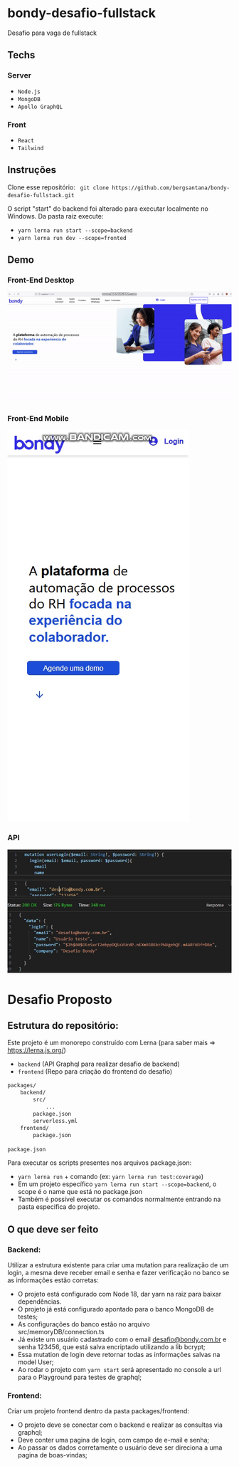 # bondy-desafio-fullstack
Desafio para vaga de fullstack
## Techs
### Server
- `Node.js`
- `MongoDB`
- `Apollo GraphQL`
### Front
- `React`
- `Tailwind`

  
## Instruções
Clone esse repositório:
` git clone https://github.com/bergsantana/bondy-desafio-fullstack.git`

O script "start" do backend foi alterado para executar localmente no Windows.
Da pasta raiz execute:
- `yarn lerna run start --scope=backend`
- `yarn lerna run dev --scope=fronted`

## Demo
### Front-End Desktop
![img](https://github.com/bergsantana/bondy-desafio-fullstack/blob/main/packages/frontend/imgs/desktop.gif?raw=true)
###
###
###
### Front-End Mobile
![img](https://github.com/bergsantana/bondy-desafio-fullstack/blob/main/packages/frontend/imgs/mobile.gif?raw=true)

### API
![img](https://github.com/bergsantana/bondy-desafio-fullstack/blob/main/packages/frontend/imgs/api-call.jpg?raw=true)

# Desafio Proposto

## Estrutura do repositório:
Este projeto é um monorepo construído com Lerna (para saber mais => https://lerna.js.org/)

- `backend` (API Graphql para realizar desafio de backend)
- `frontend` (Repo para criação do frontend do desafio)

```
packages/
    backend/
        src/
            ...
        package.json
        serverless.yml
    frontend/
        package.json

package.json
```
Para executar os scripts presentes nos arquivos package.json:

- `yarn lerna run` + comando (ex: `yarn lerna run test:coverage`)
- Em um projeto específico `yarn lerna run start --scope=backend`, o scope é o name que está no package.json
- Também é possível executar os comandos normalmente entrando na pasta especifica do projeto.

## O que deve ser feito

### Backend:
Utilizar a estrutura existente para criar uma mutation para realização de um login, a mesma deve receber email e senha e fazer verificação no banco se as informações estão corretas:
- O projeto está configurado com Node 18, dar yarn na raiz para baixar dependências.
- O projeto já está configurado apontado para o banco MongoDB de testes;
- As configurações do banco estão no arquivo src/memoryDB/connection.ts
- Já existe um usuário cadastrado com o email desafio@bondy.com.br e senha 123456, que está salva encriptado utilizando a lib bcrypt;
- Essa mutation de login deve retornar todas as informações salvas na model User;
- Ao rodar o projeto com `yarn start` será apresentado no console a url para o Playground para testes de graphql;

### Frontend:
Criar um projeto frontend dentro da pasta packages/frontend:
- O projeto deve se conectar com o backend e realizar as consultas via graphql;
- Deve conter uma pagina de login, com campo de e-mail e senha;
- Ao passar os dados corretamente o usuário deve ser direciona a uma pagina de boas-vindas;
